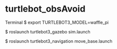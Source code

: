 # turtlebot_obsAvoid

Terminal
$ export TURTLEBOT3_MODEL=waffle_pi

$ roslaunch turtlebot3_gazebo sim.launch

$ roslaunch turtlebot3_navigation move_base.launch 

